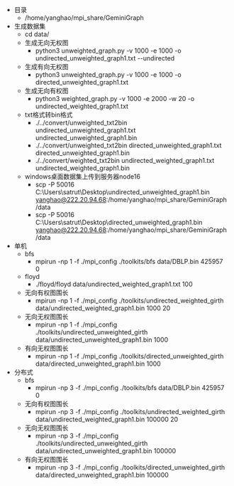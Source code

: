 - 目录
  - /home/yanghao/mpi_share/GeminiGraph
- 生成数据集
  - cd data/
  - 生成无向无权图
    - python3 unweighted_graph.py -v 1000 -e 1000 -o undirected_unweighted_graph1.txt --undirected
  - 生成有向无权图
    - python3 unweighted_graph.py -v 1000 -e 1000 -o directed_unweighted_graph1.txt
  - 生成无向有权图
    - python3 weighted_graph.py -v 1000 -e 2000 -w 20 -o undirected_weighted_graph1.txt
  - txt格式转bin格式
    - ./../convert/unweighted_txt2bin undirected_unweighted_graph1.txt undirected_unweighted_graph1.bin
    - ./../convert/unweighted_txt2bin directed_unweighted_graph1.txt directed_unweighted_graph1.bin
    - ./../convert/weighted_txt2bin undirected_weighted_graph1.txt undirected_weighted_graph1.bin
  - windows桌面数据集上传到服务器node16
    - scp -P 50016 C:\Users\satrut\Desktop\undirected_unweighted_graph1.bin yanghao@222.20.94.68:/home/yanghao/mpi_share/GeminiGraph/data
    - scp -P 50016 C:\Users\satrut\Desktop\directed_unweighted_graph1.bin yanghao@222.20.94.68:/home/yanghao/mpi_share/GeminiGraph/data
- 单机
  - bfs
    - mpirun -np 1 -f ./mpi_config ./toolkits/bfs data/DBLP.bin 425957 0
  - floyd
    - ./floyd/floyd data/undirected_weighted_graph1.txt 100
  - 无向有权图围长
    - mpirun -np 1 -f ./mpi_config ./toolkits/undirected_weighted_girth data/undirected_weighted_graph1.bin 1000 20
  - 无向无权图围长
    - mpirun -np 1 -f ./mpi_config ./toolkits/undirected_unweighted_girth data/undirected_unweighted_graph1.bin 1000
  - 有向无权图围长
    - mpirun -np 1 -f ./mpi_config ./toolkits/directed_unweighted_girth data/directed_unweighted_graph1.bin 1000
- 分布式
  - bfs
    - mpirun -np 3 -f ./mpi_config ./toolkits/bfs data/DBLP.bin 425957 0
  - 无向有权图围长
    - mpirun -np 3 -f ./mpi_config ./toolkits/undirected_weighted_girth data/undirected_weighted_graph1.bin 100000 20
  - 无向无权图围长
    - mpirun -np 3 -f ./mpi_config ./toolkits/undirected_unweighted_girth data/undirected_unweighted_graph1.bin 100000
  - 有向无权图围长
    - mpirun -np 3 -f ./mpi_config ./toolkits/directed_unweighted_girth data/directed_unweighted_graph1.bin 100000